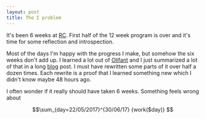 ```yaml
---
layout: post
title: The Σ problem
---
```


It's been 6 weeks at [RC][1]. First half of the 12 week program is over and it's
time for some reflection and introspection.

Most of the days I'm happy with the progress I make, but somehow the six weeks
don't add up. I learned a lot out of [Olifant][2] and I just summarized a lot of
that in a long [blog][3] post. I must have rewritten some parts of it over half
a dozen times. Each rewrite is a proof that I learned something new which I
didn't know maybe 48 hours ago.

I often wonder if it really should have taken 6 weeks. Something feels wrong about

<p></p>

$$\sum_{day=22/05/2017}^{30/06/17} {work($day)}  $$

[1]: https://recurse.com
[2]: https://github.com/jaseemabid/Olifant
[3]: /2017/07/04/compiler.html

<script type="text/javascript" async
  src="https://cdnjs.cloudflare.com/ajax/libs/mathjax/2.7.1/MathJax.js?config=TeX-MML-AM_CHTML">
</script>
